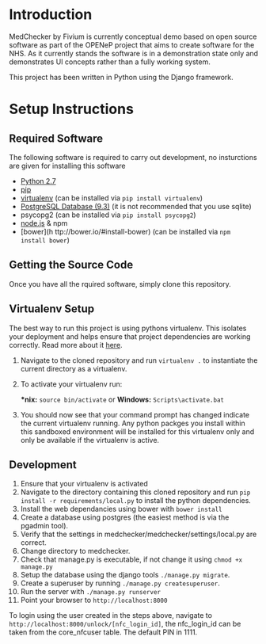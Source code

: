 Introduction
============

MedChecker by Fivium is currently conceptual demo based on open source software as part of the OPENeP project that aims to create software for the NHS. As it currently stands the software is in a demonstration state only and demonstrates UI concepts rather than a fully working system.

This project has been written in Python using the Django framework.


Setup Instructions
==================

Required Software
-----------------

The following software is required to carry out development, no insturctions are given for installing this software
- [Python 2.7](https://www.python.org/downloads/)
- [pip](https://pypi.python.org/pypi/pip)
- [virtualenv](http://virtualenv.readthedocs.org/en/latest/) (can be installed via `pip install virtualenv`)
- [PostgreSQL Database (9.3)](http://www.postgresql.org/download/) (it is not recommended that you use sqlite)
- psycopg2 (can be installed via `pip install psycopg2`)
- [node.js](http://nodejs.org/download/) & npm
- [bower](h ttp://bower.io/#install-bower) (can be installed via `npm install bower`)


Getting the Source Code
-----------------------

Once you have all the rquired software, simply clone this repository.


Virtualenv Setup
----------------

The best way to run this project is using pythons virtualenv. This isolates your deployment and helps ensure that project dependencies are working correctly. Read more about it [here](http://virtualenv.readthedocs.org/en/latest/).

1. Navigate to the cloned repository and run `virtualenv .` to instantiate the current directory as a virtualenv.
5. To activate your virtualenv run:

    __*nix:__    `source bin/activate` or __Windows:__ `Scripts\activate.bat`

6. You should now see that your command prompt has changed indicate the current virtualenv running. Any python packges you install within this sandboxed environment will be installed for this virtualenv only and only be available if the virtualenv is active.


Development
-----------

1. Ensure that your virtualenv is activated
1. Navigate to the directory containing this cloned repository and run `pip install -r requirements/local.py` to install the python dependencies.
1. Install the web dependancies using bower with `bower install`
1. Create a database using postgres (the easiest method is via the pgadmin tool).
1. Verify that the settings in medchecker/medchecker/settings/local.py are correct.
1. Change directory to medchecker.
1. Check that manage.py is executable, if not change it using `chmod +x manage.py`
1. Setup the database using the django tools `./manage.py migrate`.
1. Create a superuser by running `./manage.py createsuperuser`.
1. Run the server with `./manage.py runserver`
1. Point your browser to `http://localhost:8000`

To login using the user created in the steps above, navigate to `http://localhost:8000/unlock/[nfc_login_id]`, the nfc_login_id can be taken from the core_nfcuser table. The default PIN in 1111.
